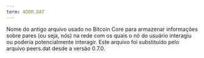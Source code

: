 ```yaml
---
term: ADDR.DAT
---
```


Nome do antigo arquivo usado no Bitcoin Core para armazenar informações sobre pares (ou seja, nós) na rede com os quais o nó do usuário interagiu ou poderia potencialmente interagir. Este arquivo foi substituído pelo arquivo peers.dat desde a versão 0.7.0.